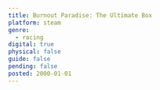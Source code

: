 ```yaml
---
title: Burnout Paradise: The Ultimate Box
platform: steam
genre:
  - racing
digital: true
physical: false
guide: false
pending: false
posted: 2000-01-01
---
```


